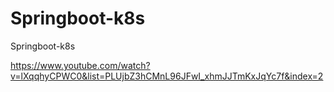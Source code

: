 # Springboot-k8s
Springboot-k8s

https://www.youtube.com/watch?v=lXqqhyCPWC0&list=PLUjbZ3hCMnL96JFwI_xhmJJTmKxJqYc7f&index=2
